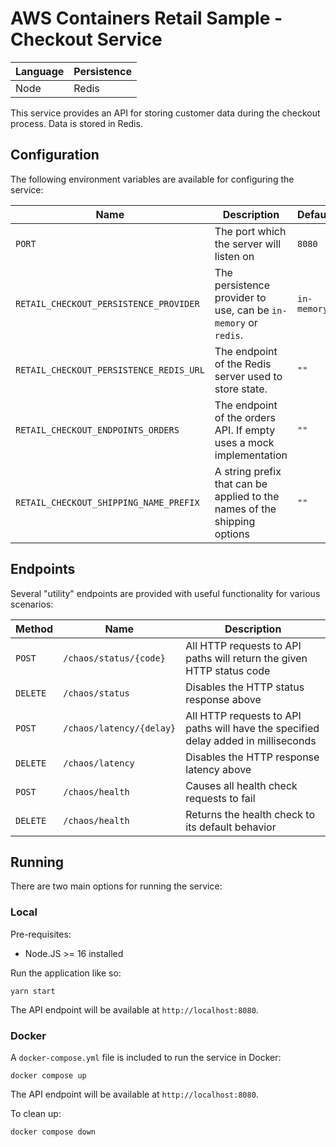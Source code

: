 # AWS Containers Retail Sample - Checkout Service
<!-- Test commit -->

<!-- Test commit new-->

| Language | Persistence |
| -------- | ----------- |
| Node     | Redis       |

This service provides an API for storing customer data during the checkout process. Data is stored in Redis.

## Configuration

The following environment variables are available for configuring the service:

| Name                                    | Description                                                              | Default     |
| --------------------------------------- | ------------------------------------------------------------------------ | ----------- |
| `PORT`                                  | The port which the server will listen on                                 | `8080`      |
| `RETAIL_CHECKOUT_PERSISTENCE_PROVIDER`  | The persistence provider to use, can be `in-memory` or `redis`.          | `in-memory` |
| `RETAIL_CHECKOUT_PERSISTENCE_REDIS_URL` | The endpoint of the Redis server used to store state.                    | `""`        |
| `RETAIL_CHECKOUT_ENDPOINTS_ORDERS`      | The endpoint of the orders API. If empty uses a mock implementation      | `""`        |
| `RETAIL_CHECKOUT_SHIPPING_NAME_PREFIX`  | A string prefix that can be applied to the names of the shipping options | `""`        |

## Endpoints

Several "utility" endpoints are provided with useful functionality for various scenarios:

| Method   | Name                     | Description                                                                        |
| -------- | ------------------------ | ---------------------------------------------------------------------------------- |
| `POST`   | `/chaos/status/{code}`   | All HTTP requests to API paths will return the given HTTP status code              |
| `DELETE` | `/chaos/status`          | Disables the HTTP status response above                                            |
| `POST`   | `/chaos/latency/{delay}` | All HTTP requests to API paths will have the specified delay added in milliseconds |
| `DELETE` | `/chaos/latency`         | Disables the HTTP response latency above                                           |
| `POST`   | `/chaos/health`          | Causes all health check requests to fail                                           |
| `DELETE` | `/chaos/health`          | Returns the health check to its default behavior                                   |

## Running

There are two main options for running the service:

### Local

Pre-requisites:

- Node.JS >= 16 installed

Run the application like so:

```
yarn start
```

The API endpoint will be available at `http://localhost:8080`.

### Docker

A `docker-compose.yml` file is included to run the service in Docker:

```
docker compose up
```

The API endpoint will be available at `http://localhost:8080`.

To clean up:

```
docker compose down
```
